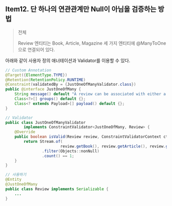 ## Item12. 단 하나의 연관관계만 Null이 아님을 검증하는 방법

> 전체
> 
> Review 엔티티는 Book, Article, Magazine 세 가지 엔티티에 @ManyToOne으로 연결되어 있다.

아래와 같이 사용자 정의 애너테이션과 Validator를 이용할 수 있다.

```java
// Custom Annotation
@Target({ElementType.TYPE})
@Retention(RetentionPolicy.RUNTIME)
@Constraint(validatedBy = {JustOneOfManyValidator.class})
public @interface JustOneOfMany {
	String message() default "A review can be associated with either a book, a magazine or an article";
	Class<?>[] groups() default {};
	Class<? extends Payload>[] payload() default {};
}

// Validator
public class JustOneOfManyValidator
		implements ConstraintValidator<JustOneOfMany, Review> {
	@Override
	public boolean isValid(Review review, ConstraintValidatorContext ctx) {
		return Stream.of(
						review.getBook(), review.getArticle(), review.getMagazine())
				.filter(Objects::nonNull)
				.count() == 1;
	}
}

// 사용하기
@Entity
@JustOneOfMany
public class Review implements Serializable {
    ...
}
```